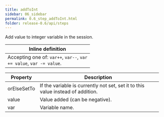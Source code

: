 ```yaml
---
title: addToInt
sidebar: 06_sidebar
permalink: 0.6_step_addToInt.html
folder: release-0.6/api/steps
---
```


Add value to integer variable in the session. 

| Inline definition |
| -------- |
| Accepting one of: <code>var++</code>, <code>var--</code>, <code>var += value</code>, <code>var -= value</code>. |


| Property | Description |
| ------- | -------- |
| orElseSetTo | If the variable is currently not set, set it to this value instead of addition.  |
| value | Value added (can be negative).  |
| var | Variable name.  |

